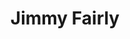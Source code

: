 ---
title: "Jimmy Fairly"
url: /paris/jimmy-fairly-rue-du-faubourg-saint-antoine/
shop: boutique
---